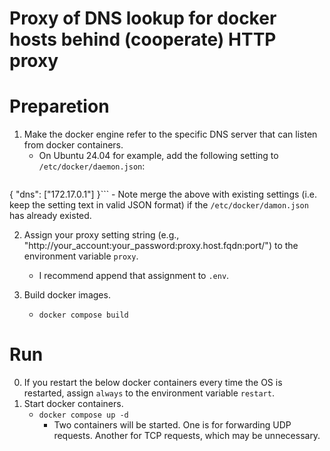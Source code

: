 Proxy of DNS lookup for docker hosts behind (cooperate) HTTP proxy
====
# Preparetion
1. Make the docker engine refer to the specific DNS server that can listen from docker containers.
    - On Ubuntu 24.04 for example, add the following setting to `/etc/docker/daemon.json`:
        ```
{
    "dns": ["172.17.0.1"]
}```
        - Note merge the above with existing settings (i.e. keep the setting text in valid JSON format) if the `/etc/docker/damon.json` has already existed.

2. Assign your proxy setting string (e.g., "http://your_account:your_password:proxy.host.fqdn:port/") to the environment variable `proxy`.
    - I recommend append that assignment to `.env`.

3. Build docker images.
    - `docker compose build`

# Run
0. If you restart the below docker containers every time the OS is restarted, assign `always` to the environment variable `restart`.
1. Start docker containers.
    - `docker compose up -d`
        - Two containers will be started. One is for forwarding UDP requests. Another for TCP requests, which may be unnecessary.
